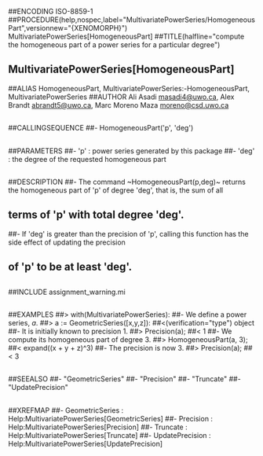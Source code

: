 ##ENCODING ISO-8859-1
##PROCEDURE(help,nospec,label="MultivariatePowerSeries/HomogeneousPart",versionnew="{XENOMORPH}") MultivariatePowerSeries[HomogeneousPart]
##TITLE(halfline="compute the homogeneous part of a power series for a particular degree")
##    MultivariatePowerSeries[HomogeneousPart]
##ALIAS HomogeneousPart, MultivariatePowerSeries:-HomogeneousPart, MultivariatePowerSeries
##AUTHOR Ali Asadi masadi4@uwo.ca, Alex Brandt abrandt5@uwo.ca, Marc Moreno Maza moreno@csd.uwo.ca
##
##CALLINGSEQUENCE
##- HomogeneousPart('p', 'deg')
##
##PARAMETERS
##- 'p' : power series generated by this package
##- 'deg' : the degree of the requested homogeneous part
##
##DESCRIPTION
##- The command ~HomogeneousPart(p,deg)~ returns the homogeneous part of 'p' of degree 'deg', that is, the sum of all
##  terms of 'p' with total degree 'deg'.
##- If 'deg' is greater than the precision of 'p', calling this function has the side effect of updating the precision
##  of 'p' to be at least 'deg'.
##
##INCLUDE assignment_warning.mi
##
##EXAMPLES
##> with(MultivariatePowerSeries):
##- We define a power series, _a_.
##> a := GeometricSeries([x,y,z]):
##<(verification="type") object
##- It is initially known to precision 1.
##> Precision(a);
##< 1
##- We compute its homogeneous part of degree 3.
##> HomogeneousPart(a, 3);
##< expand((x + y + z)^3)
##- The precision is now 3.
##> Precision(a);
##< 3
##
##SEEALSO
##- "GeometricSeries"
##- "Precision"
##- "Truncate"
##- "UpdatePrecision"
##
##XREFMAP
##- GeometricSeries : Help:MultivariatePowerSeries[GeometricSeries]
##- Precision : Help:MultivariatePowerSeries[Precision]
##- Truncate : Help:MultivariatePowerSeries[Truncate]
##- UpdatePrecision : Help:MultivariatePowerSeries[UpdatePrecision]
